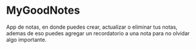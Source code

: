 # MyGoodNotes
App de notas, en donde puedes crear, actualizar o eliminar tus notas, ademas de eso puedes agregar un recordatorio a una nota para no olvidar algo importante.
